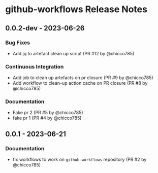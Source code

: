 # github-workflows Release Notes

## 0.0.2-dev - 2023-06-26

### Bug Fixes

- Add jq to artefact clean up script (PR #12 by @chicco785)

### Continuous Integration

- Add job to clean up artefacts on pr closure (PR #9 by @chicco785)
- Add workflow to clean-up action cache on PR closure (PR #8 by @chicco785)

### Documentation

- Fake pr 2 (PR #5 by @chicco785)
- fake pr 1 (PR #4 by @chicco785)

## 0.0.1 - 2023-06-21

### Documentation

- fix workflows to work on `github-workflows` repository (PR #2 by @chicco785)
